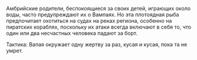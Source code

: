 Амбрийские родители, беспокоящиеся за своих детей, играющих около воды, часто предупреждают их о Вампаях. Но эта плотоядная рыба предпочитает охотиться на судах на реках региона, особенно на пиратских кораблях, поскольку их атаки всегда включают в себя то, что один или два несчастных человека падают за борт.

Тактика: Вапая окружает одну жертву за раз, кусая и кусая, пока та не умрет.